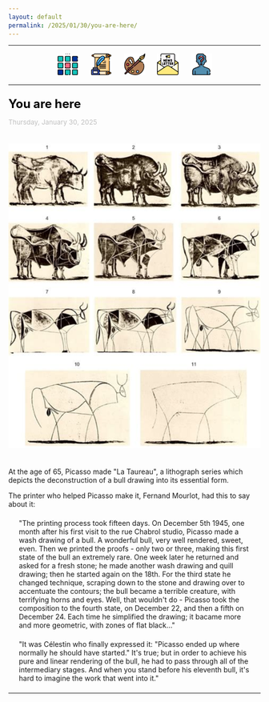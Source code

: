 ```yaml
---
layout: default
permalink: /2025/01/30/you-are-here/
---
```

<center>
<hr width="100%" size="3">
<div class="container">
        <a href="https://ellisjalia.com"><img src="/assets/icons/menu.png" style="width:43px;height:43px;justify-content:center;display:inline-block;border:1px;margin: 0px 8px;padding:2px;"/></a>
        <a href="https://ellisjalia.com/essays"><img src="/assets/icons/quill.png" style="width:43px;height:43px;justify-content:center;display:inline-block;border:1px;margin: 0px 8px;padding:2px;"/></a>
        <a href="https://ellisjalia.com/art"><img src="/assets/icons/paint-palette.png" style="width:43px;height:43px;justify-content:center;display:inline-block;border:1px;margin: 0px 8px;padding:2px;"/></a>
        <a href="https://ellisjalia.com/newsletter"><img src="/assets/icons/newsletter.png" style="width:43px;height:43px;justify-content:center;display:inline-block;border:1px;margin: 0px 8px;padding:2px;"/></a>
        <a href="https://ellisjalia.com/about"><img src="/assets/icons/unknown.png" style="width:43px;height:43px;justify-content:center;display:inline-block;border:1px;margin: 0px 8px;padding:2px;"/></a>
 </div>
  <hr width="100%" size="3">
  </center>
<style>
a {
color: black;
text-decoration: none;
}
a:hover {
  color: tomato;
  text-decoration: none;
}
</style>

<p style="font-size:1.7em; margin-bottom:0"><a href="https://ellisjalia.com/2025/01/30/you-are-here/"><b>You are here</b></a></p>
<p style="font-size:0.95em; color: silver">Thursday, January 30, 2025</p>

<center><img src="/assets/images/picasso-bull.png" style="margin-bottom:1.5em; margin-top: 1.5em;"></center>

<p>At the age of 65, Picasso made "La Taureau", a lithograph series which depicts the deconstruction of a bull drawing into its essential form.</p>

<p>The printer who helped Picasso make it, Fernand Mourlot, had this to say about it:</p>

<p style="margin: 1.5em;">"The printing process took fifteen days. On December 5th 1945, one month after his first visit to the rue Chabrol studio, Picasso made a wash drawing of a bull. A wonderful bull, very well rendered, sweet, even. Then we printed the proofs - only two or three, making this first state of the bull an extremely rare. One week later he returned and asked for a fresh stone; he made another wash drawing and quill drawing; then he started again on the 18th. For the third state he changed technique, scraping down to the stone and drawing over to accentuate the contours; the bull became a terrible creature, with terrifying horns and eyes. Well, that wouldn't do - Picasso took the composition to the fourth state, on December 22, and then a fifth on December 24. Each time he simplified the drawing; it bacame more and more geometric, with zones of flat black..."</p>

<p style="margin: 1.5em;">"It was Célestin who finally expressed it: "Picasso ended up where normally he should have started." It's true; but in order to achieve his pure and linear rendering of the bull, he had to pass through all of the intermediary stages. And when you stand before his eleventh bull, it's hard to imagine the work that went into it."</p>

<hr>